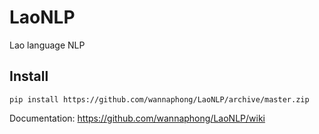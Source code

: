 # LaoNLP
Lao language NLP

## Install
```
pip install https://github.com/wannaphong/LaoNLP/archive/master.zip
```

Documentation: https://github.com/wannaphong/LaoNLP/wiki
